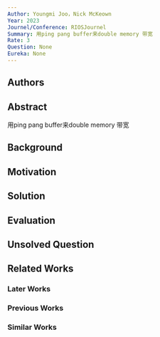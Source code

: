 ```yaml
---
Author: Youngmi Joo，Nick McKeown
Year: 2023
Journel/Conference: RIOSJournel
Summary: 用ping pang buffer来double memory 带宽
Rate: 3
Question: None
Eureka: None
---
```

## Authors

## Abstract
用ping pang buffer来double memory 带宽

## Background

## Motivation


## Solution


## Evaluation


## Unsolved Question


## Related Works
### Later Works

### Previous Works

### Similar Works
